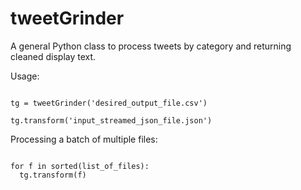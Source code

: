 # tweetGrinder
A general Python class to process tweets by category and returning cleaned display text.

Usage:

<code> 
tg = tweetGrinder('desired_output_file.csv') <br />
tg.transform('input_streamed_json_file.json')
</code>

Processing a batch of multiple files:

<code> 
for f in sorted(list_of_files):
  tg.transform(f)
</code>
